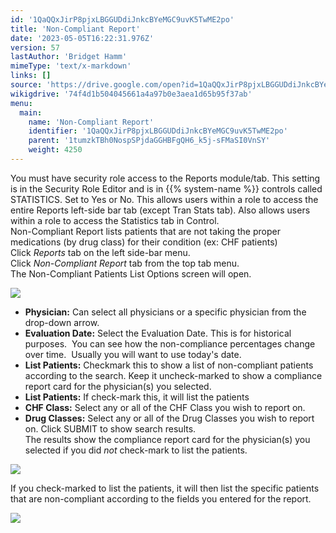 ```yaml
---
id: '1QaQQxJirP8pjxLBGGUDdiJnkcBYeMGC9uvK5TwME2po'
title: 'Non-Compliant Report'
date: '2023-05-05T16:22:31.976Z'
version: 57
lastAuthor: 'Bridget Hamm'
mimeType: 'text/x-markdown'
links: []
source: 'https://drive.google.com/open?id=1QaQQxJirP8pjxLBGGUDdiJnkcBYeMGC9uvK5TwME2po'
wikigdrive: '74f4d1b504045661a4a97b0e3aea1d65b95f37ab'
menu:
  main:
    name: 'Non-Compliant Report'
    identifier: '1QaQQxJirP8pjxLBGGUDdiJnkcBYeMGC9uvK5TwME2po'
    parent: '1tumzkTBh0NospSPjdaGGHBFgQH6_k5j-sFMaSI0VnSY'
    weight: 4250
---
```

You must have security role access to the Reports module/tab. This setting is in the Security Role Editor and is in {{% system-name %}} controls called STATISTICS. Set to Yes or No. This allows users within a role to access the entire Reports left-side bar tab (except Tran Stats tab). Also allows users within a role to access the Statistics tab in Control.  
Non-Compliant Report lists patients that are not taking the proper medications (by drug class) for their condition (ex: CHF patients)  
Click *Reports* tab on the left side-bar menu.  
Click *Non-Compliant Report* tab from the top tab menu.  
The Non-Compliant Patients List Options screen will open.
  
![](../non-compliant-report.assets/99399b201675f52bf5cba59d53aa716e.png)  

* <strong>Physician:</strong> Can select all physicians or a specific physician from the drop-down arrow.
* <strong>Evaluation Date:</strong> Select the Evaluation Date. This is for historical purposes.  You can see how the non-compliance percentages change over time.  Usually you will want to use today's date.
* <strong>List Patients:</strong> Checkmark this to show a list of non-compliant patients according to the search. Keep it uncheck-marked to show a compliance report card for the physician(s) you selected.
* <strong>List Patients:</strong> If check-mark this, it will list the patients
* <strong>CHF Class:</strong> Select any or all of the CHF Class you wish to report on.
* <strong>Drug Classes:</strong> Select any or all of the Drug Classes you wish to report on.
Click SUBMIT to show search results.  
The results show the compliance report card for the physician(s) you selected if you did *not* check-mark to list the patients.
  
![](../non-compliant-report.assets/b72ed5e1f60d31d195dc22b38849371f.png)  

If you check-marked to list the patients, it will then list the specific patients that are non-compliant according to the fields you entered for the report.
  
![](../non-compliant-report.assets/9c70931a8b3134b6b5749a2e35ce59a1.png)  

